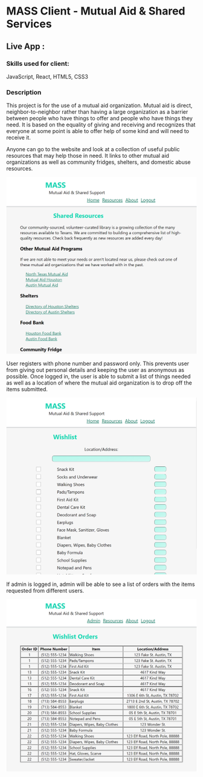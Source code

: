 # MASS Client - Mutual Aid & Shared Services

## Live App :

### Skills used for client:
JavaScript, React, HTML5, CSS3

### Description

This project is for the use of a mutual aid organization. Mutual aid is direct, neighbor-to-neighbor rather than having a large organization as a barrier between people who have things to offer and people who have things they need. It is based on the equality of giving and receiving and recognizes that everyone at some point is able to offer help of some kind and will need to receive it.

Anyone can go to the website and look at a collection of useful public resources that may help those in need. It links to other mutual aid organizations as well as community fridges, shelters, and domestic abuse resources.

<img src="public\images\sharedresources.png" />

User registers with phone number and password only. This prevents user from giving out personal details and keeping the user as anonymous as possible. Once logged in, the user is able to submit a list of things needed as well as a location of where the mutual aid organization is to drop off the items submitted.

<img src="public\images\home.png" />

If admin is logged in, admin will be able to see a list of orders with the items requested from different users.

<img src="public\images\admin.png" />
